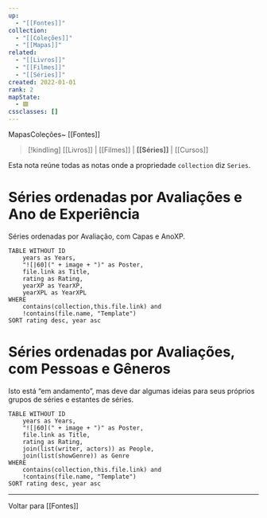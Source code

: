 ```yaml
---
up:
  - "[[Fontes]]"
collection:
  - "[[Coleções]]"
  - "[[Mapas]]"
related:
  - "[[Livros]]"
  - "[[Filmes]]"
  - "[[Séries]]"
created: 2022-01-01
rank: 2
mapState:
  - 🟩
cssclasses: []
---
```

MapasColeções~ [[Fontes]]

> [!kindling] [[Livros]] | [[Filmes]] | **[[Séries]]** | [[Cursos]] 

Esta nota reúne todas as notas onde a propriedade `collection` diz `Series`.

# Séries ordenadas por Avaliações e Ano de Experiência

Séries ordenadas por Avaliação, com Capas e AnoXP.

```dataview
TABLE WITHOUT ID
	years as Years,
	"![|60](" + image + ")" as Poster,
	file.link as Title,
	rating as Rating,
	yearXP as YearXP,
	yearXPL as YearXPL
WHERE
	contains(collection,this.file.link) and
	!contains(file.name, "Template")
SORT rating desc, year asc
```

# Séries ordenadas por Avaliações, com Pessoas e Gêneros

Isto está “em andamento”, mas deve dar algumas ideias para seus próprios grupos de séries e estantes de séries.
```dataview
TABLE WITHOUT ID
	years as Years,
	"![|60](" + image + ")" as Poster,
	file.link as Title,
	rating as Rating,
	join(list(writer, actors)) as People,
	join(list(showGenre)) as Genre
WHERE
	contains(collection,this.file.link) and
	!contains(file.name, "Template")
SORT rating desc, year asc
```

---

Voltar para [[Fontes]]